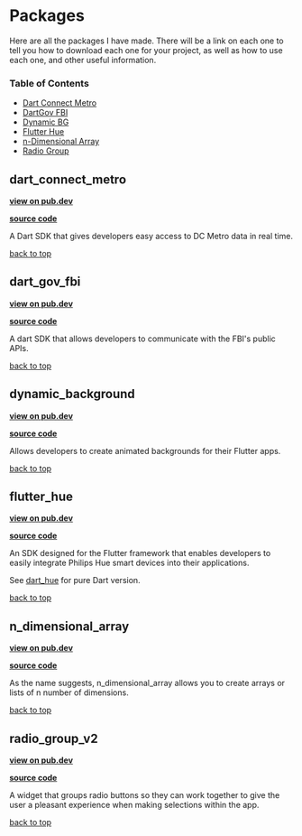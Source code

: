 # Packages

Here are all the packages I have made. There will be a link on each one to tell you how to download each one for your project, as well as how to use each one, and other useful information.

### Table of Contents
- [Dart Connect Metro](#dart_connect_metro)
- [DartGov FBI](#dart_gov_fbi)
- [Dynamic BG](#dynamic_background)
- [Flutter Hue](#flutter_hue)
- [n-Dimensional Array](#n_dimensional_array)
- [Radio Group](#radio_group_v2)

<!---     TEMPLATE
## class_name

**[view on pub.dev](pub.dev/link)** (external link)

**[source code](class_name#readme)**

Brief summary on the package...

[back to top](#table-of-contents)
--->

## dart_connect_metro

<a href="https://pub.dev/packages/dart_connect_metro" target="_blank" style="font-weight: bold;">view on pub.dev</a>

<a href="https://github.com/babincc/dart_connect_metro#readme" target="_blank" style="font-weight: bold;">source code</a>

A Dart SDK that gives developers easy access to DC Metro data in real time.

[back to top](#table-of-contents)

## dart_gov_fbi

<a href="https://pub.dev/packages/dart_gov_fbi" target="_blank" style="font-weight: bold;">view on pub.dev</a>

<a href="https://github.com/babincc/dart_gov_fbi#readme" target="_blank" style="font-weight: bold;">source code</a>

A dart SDK that allows developers to communicate with the FBI's public APIs.

[back to top](#table-of-contents)

## dynamic_background

<a href="https://pub.dev/packages/dynamic_background" target="_blank" style="font-weight: bold;">view on pub.dev</a>

<a href="https://github.com/babincc/dynamic_background#readme" target="_blank" style="font-weight: bold;">source code</a>

Allows developers to create animated backgrounds for their Flutter apps.

[back to top](#table-of-contents)

## flutter_hue

<a href="https://pub.dev/packages/flutter_hue" target="_blank" style="font-weight: bold;">view on pub.dev</a>

<a href="https://github.com/babincc/flutter_hue#readme" target="_blank" style="font-weight: bold;">source code</a>

An SDK designed for the Flutter framework that enables developers to easily integrate Philips Hue smart devices into their applications.

See <a href="https://pub.dev/packages/dart_hue" target="_blank">dart_hue</a> for pure Dart version.

[back to top](#table-of-contents)

## n_dimensional_array

<a href="https://pub.dev/packages/n_dimensional_array" target="_blank" style="font-weight: bold;">view on pub.dev</a>

<a href="https://github.com/babincc/n_dimensional_array#readme" target="_blank" style="font-weight: bold;">source code</a>

As the name suggests, n_dimensional_array allows you to create arrays or lists of n number of dimensions.

[back to top](#table-of-contents)

## radio_group_v2

<a href="https://pub.dev/packages/radio_group_v2" target="_blank" style="font-weight: bold;">view on pub.dev</a>

<a href="https://github.com/babincc/radio_group_v2#readme" target="_blank" style="font-weight: bold;">source code</a>

A widget that groups radio buttons so they can work together to give the user a pleasant experience when making selections within the app.

[back to top](#table-of-contents)

